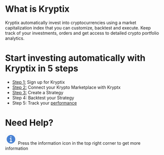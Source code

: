 
# What is Kryptix

Kryptix automatically invest into cryptocurrencies using a market capitalization index that you can customize, backtest and execute. Keep track of your investments, orders and get access to detailed crypto portfolio analytics. 


# Start investing automatically with Kryptix in 5 steps 

- [Step 1:](https://www.kryptix.app/#/start/sign-up) Sign up for Kryptix 
- [Step 2:](exchange.md) Connect your Krypto Marketplace with Kryptx
- [Step 3:](Strategy.md)  Create a Strategy
- Step 4: Backtest your Strategy
- Step 5: Track your [performance](https://www.kryptix.app/#/start/sign-up)

# Need Help? 

![](2021-04-05-18-09-12.png)  Press the information icon in the top right corner to get more information


